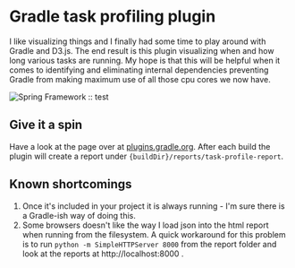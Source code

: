 Gradle task profiling plugin
============================

I like visualizing things and I finally had some time to play around with Gradle and D3.js.
The end result is this plugin visualizing when and how long various tasks are running.
My hope is that this will be helpful when it comes to identifying and eliminating internal
dependencies preventing Gradle from making maximum use of all those cpu cores we now have.


![Spring Framework :: test](https://raw.githubusercontent.com/kimble/gradle-task-profiling-plugin/master/docs/sample.png)


Give it a spin
--------------
Have a look at the page over at [plugins.gradle.org](https://plugins.gradle.org/plugin/com.developerb.taskProfilingPlugin).
After each build the plugin will create a report under `{buildDir}/reports/task-profile-report`.


Known shortcomings
------------------
1. Once it's included in your project it is always running - I'm sure there is a Gradle-ish way of doing this.
2. Some browsers doesn't like the way I load json into the html report when running from the filesystem.
   A quick workaround for this problem is to run `python -m SimpleHTTPServer 8000` from the report folder and look at the reports at http://localhost:8000 .

